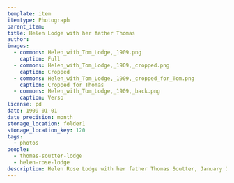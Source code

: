 ```yaml
---
template: item
itemtype: Photograph
parent_item: 
title: Helen Lodge with her father Thomas
author: 
images:
  - commons: Helen_with_Tom_Lodge,_1909.png
    caption: Full
  - commons: Helen_with_Tom_Lodge,_1909,_cropped.png
    caption: Cropped
  - commons: Helen_with_Tom_Lodge,_1909,_cropped_for_Tom.png
    caption: Cropped for Thomas
  - commons: Helen_with_Tom_Lodge,_1909,_back.png
    caption: Verso
license: pd
date: 1909-01-01
date_precision: month
storage_location: folder1
storage_location_key: 120
tags:
  - photos
people:
  - thomas-soutter-lodge
  - helen-rose-lodge
description: Helen Rose Lodge with her father Thomas Soutter, January 1909.
---
```

